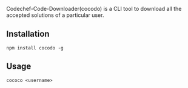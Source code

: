 Codechef-Code-Downloader(cocodo) is a CLI tool to download all the accepted solutions of a particular user. 

## Installation

```npm install cocodo -g```

## Usage

```cococo <username>```